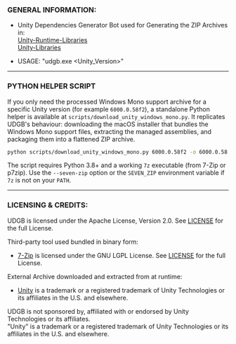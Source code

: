 
### GENERAL INFORMATION:

- Unity Dependencies Generator Bot used for Generating the ZIP Archives in:  
[Unity-Runtime-Libraries](https://github.com/LavaGang/Unity-Runtime-Libraries)  
[Unity-Libraries](https://github.com/LavaGang/Unity-Libraries)

- USAGE: "udgb.exe <Unity_Version>"

---

### PYTHON HELPER SCRIPT

If you only need the processed Windows Mono support archive for a specific
Unity version (for example `6000.0.58f2`), a standalone Python helper is
available at `scripts/download_unity_windows_mono.py`. It replicates UDGB's
behaviour: downloading the macOS installer that bundles the Windows Mono
support files, extracting the managed assemblies, and packaging them into a
flattened ZIP archive.

```bash
python scripts/download_unity_windows_mono.py 6000.0.58f2 -o 6000.0.58.zip
```

The script requires Python 3.8+ and a working `7z` executable (from 7-Zip or
p7zip). Use the `--seven-zip` option or the `SEVEN_ZIP` environment variable if
`7z` is not on your `PATH`.

---

### LICENSING & CREDITS:

UDGB is licensed under the Apache License, Version 2.0. See [LICENSE](https://github.com/LavaGang/UDGB/blob/master/LICENSE.md) for the full License.

Third-party tool used bundled in binary form:
- [7-Zip](https://www.7-zip.org/) is licensed under the GNU LGPL License. See [LICENSE](https://www.7-zip.org/license.txt) for the full License.

External Archive downloaded and extracted from at runtime:
- [Unity](https://unity3d.com/) is a trademark or a registered trademark of Unity Technologies or its affiliates in the U.S. and elsewhere.

UDGB is not sponsored by, affiliated with or endorsed by Unity Technologies or its affiliates.  
"Unity" is a trademark or a registered trademark of Unity Technologies or its affiliates in the U.S. and elsewhere.
